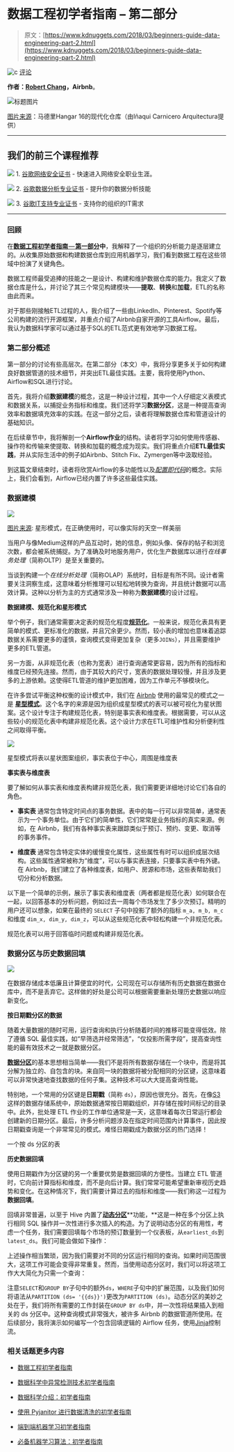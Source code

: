 # 数据工程初学者指南 – 第二部分

> 原文：[https://www.kdnuggets.com/2018/03/beginners-guide-data-engineering-part-2.html](https://www.kdnuggets.com/2018/03/beginners-guide-data-engineering-part-2.html)

![c](../Images/3d9c022da2d331bb56691a9617b91b90.png) [评论](/2018/03/beginners-guide-data-engineering-part-2.html?page=2#comments)

**作者：[Robert Chang](https://www.linkedin.com/in/robert-chang-877b1720/)，Airbnb**。

![标题图片](../Images/8eaf2321867f07225ee55fa3de019591.png)

[图片来源](https://www.archdaily.com/295502/hangar-16-inaqui-carnicero-architecture/50aa9e31b3fc4b0b54000045-hangar-16-inaqui-carnicero-architecture-image)：马德里Hangar 16的现代化仓库（由Iñaqui Carnicero Arquitectura提供）

* * *

## 我们的前三个课程推荐

![](../Images/0244c01ba9267c002ef39d4907e0b8fb.png) 1\. [谷歌网络安全证书](https://www.kdnuggets.com/google-cybersecurity) - 快速进入网络安全职业生涯。

![](../Images/e225c49c3c91745821c8c0368bf04711.png) 2\. [谷歌数据分析专业证书](https://www.kdnuggets.com/google-data-analytics) - 提升你的数据分析技能

![](../Images/0244c01ba9267c002ef39d4907e0b8fb.png) 3\. [谷歌IT支持专业证书](https://www.kdnuggets.com/google-itsupport) - 支持你的组织的IT需求

* * *

### 回顾

在[**数据工程初学者指南** — **第一部分**](https://medium.com/@rchang/a-beginners-guide-to-data-engineering-part-i-4227c5c457d7)**中**，我解释了一个组织的分析能力是逐层建立的。从收集原始数据和构建数据仓库到应用机器学习，我们看到数据工程在这些领域中扮演了关键角色。

数据工程师最受追捧的技能之一是设计、构建和维护数据仓库的能力。我定义了数据仓库是什么，并讨论了其三个常见构建模块——**提取**、**转换**和**加载**，ETL的名称由此而来。

对于那些刚接触ETL过程的人，我介绍了一些由LinkedIn、Pinterest、Spotify等公司构建的流行开源框架，并重点介绍了Airbnb自家开源的工具Airflow。最后，我认为数据科学家可以通过基于SQL的ETL范式更有效地学习数据工程。

### 第二部分概述

第一部分的讨论有些高层次。在第二部分（本文）中，我将分享更多关于如何构建良好数据管道的技术细节，并突出ETL最佳实践。主要，我将使用Python、Airflow和SQL进行讨论。

首先，我将介绍**数据建模**的概念，这是一种设计过程，其中一个人仔细定义表模式和数据关系，以捕捉业务指标和维度。我们还将学习**数据分区**，这是一种提高查询效率和数据填充效率的实践。在这一部分之后，读者将理解数据仓库和管道设计的基础知识。

在后续章节中，我将解剖一个**Airflow作业**的结构。读者将学习如何使用传感器、操作符和传输来使提取、转换和加载的概念成为现实。我们将重点介绍**ETL最佳实践**，并从实际生活中的例子如Airbnb、Stitch Fix、Zymergen等中汲取经验。

到这篇文章结束时，读者将欣赏Airflow的多功能性以及[*配置即代码*](https://airflow.apache.org/#principles)的概念。实际上，我们会看到，Airflow已经内置了许多这些最佳实践。

### 数据建模

![](../Images/c04d876021524a21b2bb3e3cb0414615.png)

[图片来源](https://digital-photography-school.com/lake-tekapo-stars/): 星形模式，在正确使用时，可以像实际的天空一样美丽

当用户与像Medium这样的产品互动时，她的信息，例如头像、保存的帖子和浏览次数，都会被系统捕捉。为了准确及时地服务用户，优化生产数据库以进行*在线事务处理*（简称OLTP）是至关重要的。

当谈到构建一个*在线分析处理*（简称OLAP）系统时，目标是有所不同。设计者需要关注洞察生成，这意味着分析推理可以轻松地转换为查询，并且统计数据可以高效计算。这种以分析为主的方式通常涉及一种称为**数据建模**的设计过程。

**数据建模、规范化和星形模式**

举个例子，我们通常需要决定表的规范化程度[**规范化**](https://en.wikipedia.org/wiki/Database_normalization)。一般来说，规范化表具有更简单的模式、更标准化的数据，并且冗余更少。然而，较小表的增加也意味着追踪数据关系需要更多的谨慎，查询模式变得更加复杂（更多`JOINs`），并且需要维护更多的ETL管道。

另一方面，从非规范化表（也称为宽表）进行查询通常更容易，因为所有的指标和维度已经预先连接。然而，由于其较大的尺寸，宽表的数据处理较慢，并且涉及更多的上游依赖。这使得ETL管道的维护更加困难，因为工作单元不够模块化。

在许多尝试平衡这种权衡的设计模式中，我们在 [Airbnb](https://ieondemand.com/presentations/building-airbnb-s-data-culture-insights-from-5-years-of-hypergrowth?_ga=2.230925083.5245429.1516779379-1586560381.1516779379) 使用的最常见的模式之一是 [**星型模式**](https://en.wikipedia.org/wiki/Star_schema)。这个名字的来源是因为组织成星型模式的表可以被可视化为星状图案。这个设计专注于构建规范化表，特别是事实表和维度表。根据需要，可以从这些较小的规范化表中构建非规范化表。这个设计力求在ETL可维护性和分析便利性之间取得平衡。

![](../Images/6c703ed92b4505c125c49a049f0965c1.png)

星型模式将表以星状图案组织，事实表位于中心，周围是维度表

****事实表与维度表****

要了解如何从事实表和维度表构建非规范化表，我们需要更详细地讨论它们各自的角色。

+   **事实表** 通常包含特定时间点的事务数据。表中的每一行可以非常简单，通常表示为一个事务单位。由于它们的简单性，它们常常是业务指标的真实来源。例如，在 Airbnb，我们有各种事实表来跟踪类似于预订、预约、变更、取消等的事务事件。

+   **维度表** 通常包含特定实体的缓慢变化属性，这些属性有时可以组织成层次结构。这些属性通常被称为“维度”，可以与事实表连接，只要事实表中有外键。在 Airbnb，我们建立了各种维度表，如用户、房源和市场，这些表帮助我们切分和分析数据。

以下是一个简单的示例，展示了事实表和维度表（两者都是规范化表）如何联合在一起，以回答基本的分析问题，例如过去一周每个市场发生了多少次预订。精明的用户还可以想象，如果在最终的 `SELECT` 子句中投影了额外的指标 `m_a, m_b, m_c` 和维度 `dim_x, dim_y, dim_z`，可以从这些规范化表中轻松构建一个非规范化表。

规范化表可以用于回答临时问题或构建非规范化表。

### 数据分区与历史数据回填

![](../Images/d99d4c9905f720e1427ce2fa60f2b199.png)

在数据存储成本低廉且计算便宜的时代，公司现在可以存储所有历史数据在数据仓库中，而不是丢弃它。这样做的好处是公司可以根据需要重新处理历史数据以响应新变化。

**按日期戳分区的数据**

随着大量数据的随时可用，运行查询和执行分析随着时间的推移可能变得低效。除了遵循 SQL 最佳实践，如“早筛选并经常筛选”，“仅投影所需字段”，提高查询性能的最有效技术之一就是数据分区。

[**数据分区**](https://en.wikipedia.org/wiki/Partition_%28database%29)的基本思想相当简单——我们不是将所有数据存储在一个块中，而是将其分解为独立的、自包含的块。来自同一块的数据将被分配相同的分区键，这意味着可以非常快速地查找数据的任何子集。这种技术可以大大提高查询性能。

特别地，一个常用的分区键是**日期戳**（简称 `ds`），原因也很充分。首先，在像[S3](https://aws.amazon.com/s3/)这样的数据存储系统中，原始数据通常按日期戳组织，并存储在按时间标记的目录中。此外，批处理 ETL 作业的工作单位通常是一天，这意味着每次日常运行都会创建新的日期分区。最后，许多分析问题涉及在指定时间范围内计算事件，因此按日期戳查询是一个非常常见的模式。难怪日期戳成为数据分区的热门选择！

一个按 ds 分区的表

**历史数据回填**

使用日期戳作为分区键的另一个重要优势是数据回填的方便性。当建立 ETL 管道时，它向前计算指标和维度，而不是向后计算。我们常常可能希望重新审视历史趋势和变化。在这种情况下，我们需要计算过去的指标和维度——我们称这一过程为**数据回填**。

回填非常普遍，以至于 Hive 内置了[**动态分区**](https://cwiki.apache.org/confluence/display/Hive/DynamicPartitions)**功能，**这是一种在多个分区上执行相同 SQL 操作并一次性进行多次插入的构造。为了说明动态分区的有用性，考虑一个任务，我们需要回填每个市场的预订数量到一个仪表板，从`earliest_ds`到`latest_ds`。我们可能会做如下操作：

上述操作相当繁琐，因为我们需要对不同的分区运行相同的查询。如果时间范围很大，这项工作可能会变得非常重复。然而，当使用动态分区时，我们可以将这项工作大大简化为只需一个查询：

注意`SELECT`和`GROUP BY`子句中的额外`ds`，`WHERE`子句中的扩展范围，以及我们如何将语法从`PARTITION (ds= '{{ds}}')`更改为`PARTITION (ds)`。动态分区的美妙之处在于，我们将所有需要的工作封装在`GROUP BY ds`中，并一次性将结果插入到相关的 ds 分区中。这种查询模式非常强大，被许多 Airbnb 的数据管道所使用。在后续部分，我将演示如何编写一个包含回填逻辑的 Airflow 任务，使用[Jinja](http://jinja.pocoo.org/)控制流。

### 相关话题更多内容

+   [数据工程初学者指南](https://www.kdnuggets.com/2023/07/beginner-guide-data-engineering.html)

+   [数据科学中异常检测技术初学者指南](https://www.kdnuggets.com/2023/05/beginner-guide-anomaly-detection-techniques-data-science.html)

+   [数据科学介绍：初学者指南](https://www.kdnuggets.com/2023/07/introduction-data-science-beginner-guide.html)

+   [使用 Pyjanitor 进行数据清洗的初学者指南](https://www.kdnuggets.com/beginners-guide-to-data-cleaning-with-pyjanitor)

+   [端到端机器学习初学者指南](https://www.kdnuggets.com/2021/12/beginner-guide-end-end-machine-learning.html)

+   [必备机器学习算法：初学者指南](https://www.kdnuggets.com/2021/05/essential-machine-learning-algorithms-beginners.html)
